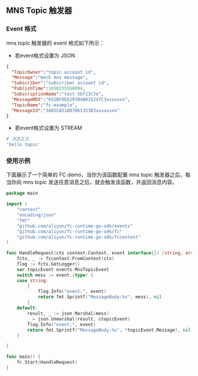 ## MNS Topic 触发器

### Event 格式

mns topic 触发器的 event 格式如下所示：

- 若event格式设置为 JSON

```json
{
  "TopicOwner":"topic account id",
  "Message":"mock mns message",
  "Subscriber":"subscriber account id",
  "PublishTime":1658235558094,
  "SubscriptionName":"test-5bf13c7e",
  "MessageMD5":"652BF0E6297840015247C3xxxxxxx",
  "TopicName":"fc-example",
  "MessageId":"3405CA51807661353B3xxxxxxxx"
}
```
- 若event格式设置为 STREAM

```bash
# 消息正文
'hello topic'
```
### 使用示例

下面展示了一个简单的 FC demo，当你为该函数配置 mns topic 触发器之后，每当你向 mns topic 发送任意消息之后，就会触发该函数，并返回消息内容。

```go
package main

import (
	"context"
	"encoding/json"
	"fmt"
	"github.com/aliyun/fc-runtime-go-sdk/events"
	"github.com/aliyun/fc-runtime-go-sdk/fc"
	"github.com/aliyun/fc-runtime-go-sdk/fccontext"
)

func HandleRequest(ctx context.Context, event interface{}) (string, error) {
	fctx, _ := fccontext.FromContext(ctx)
	flog := fctx.GetLogger()
	var topicEvent events.MnsTopicEvent
	switch mess := event.(type) {
	case string:
		{
			flog.Info("event:", event)
			return fmt.Sprintf("MessageBody:%s", mess), nil
		}
	default:
		result, _ := json.Marshal(mess)
		_ = json.Unmarshal(result, &topicEvent)
		flog.Info("event:", event)
		return fmt.Sprintf("MessageBody:%s", *topicEvent.Message), nil
	}

}

func main() {
	fc.Start(HandleRequest)
}

```

